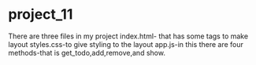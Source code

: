 # project_11
There are three files in my project
index.html- that has some tags to make layout
styles.css-to give styling to the layout
app.js-in this there are four methods-that is get_todo,add,remove,and show.
